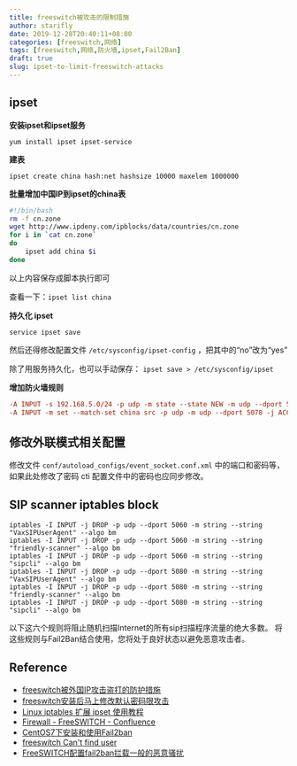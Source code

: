 ```yaml
---
title: freeswitch被攻击的限制措施
author: starifly
date: 2019-12-28T20:40:11+08:00
categories: [freeswitch,网络]
tags: [freeswitch,网络,防火墙,ipset,Fail2Ban]
draft: true
slug: ipset-to-limit-freeswitch-attacks
---
```


## ipset

**安装ipset和ipset服务**

`yum install ipset ipset-service`

**建表**

`ipset create china hash:net hashsize 10000 maxelem 1000000`

**批量增加中国IP到ipset的china表**

```bash
#!/bin/bash
rm -f cn.zone
wget http://www.ipdeny.com/ipblocks/data/countries/cn.zone
for i in `cat cn.zone`
do
    ipset add china $i 
done
```

以上内容保存成脚本执行即可

查看一下：`ipset list china`

**持久化 ipset**

`service ipset save`

然后还得修改配置文件 `/etc/sysconfig/ipset-config` ，把其中的“no”改为“yes”

除了用服务持久化，也可以手动保存： `ipset save > /etc/sysconfig/ipset`

**增加防火墙规则**

```conf
-A INPUT -s 192.168.5.0/24 -p udp -m state --state NEW -m udp --dport 5090 -j ACCEPT # 内网段允许访问内线端口
-A INPUT -m set --match-set china src -p udp -m udp --dport 5078 -j ACCEPT # 外线端口只允许中国 IP 访问
```

## 修改外联模式相关配置

修改文件 `conf/autoload_configs/event_socket.conf.xml` 中的端口和密码等，如果此处修改了密码 cti 配置文件中的密码也应同步修改。

## SIP scanner iptables block

```shell
iptables -I INPUT -j DROP -p udp --dport 5060 -m string --string "VaxSIPUserAgent" --algo bm
iptables -I INPUT -j DROP -p udp --dport 5060 -m string --string "friendly-scanner" --algo bm
iptables -I INPUT -j DROP -p udp --dport 5060 -m string --string "sipcli" --algo bm
iptables -I INPUT -j DROP -p udp --dport 5080 -m string --string "VaxSIPUserAgent" --algo bm
iptables -I INPUT -j DROP -p udp --dport 5080 -m string --string "friendly-scanner" --algo bm
iptables -I INPUT -j DROP -p udp --dport 5080 -m string --string "sipcli" --algo bm
```

以下这六个规则将阻止随机扫描Internet的所有sip扫描程序流量的绝大多数。 将这些规则与Fail2Ban结合使用，您将处于良好状态以避免恶意攻击者。

## Reference

- [freeswitch被外国IP攻击盗打的防护措施](https://blog.csdn.net/HanJiezZ/article/details/88570425)
- [freeswitch安装后马上修改默认密码限攻击](https://blog.csdn.net/dws123dws/article/details/90340175)
- [Linux iptables 扩展 ipset 使用教程](https://www.zhoutao.org/blog/2017/11/757.html)
- [Firewall - FreeSWITCH - Confluence](https://www.freeswitch.org/confluence/display/FREESWITCH/Firewall)
- [CentOS7下安装和使用Fail2ban](https://www.jianshu.com/p/4fdec5794d08)
- [freeswitch Can't find user](http://www.pianshen.com/article/3765360400/)
- [FreeSWITCH配置fail2ban拦载一般的恶意骚扰](http://freeswitch.net.cn/23.html)
